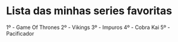 # Lista das minhas series favoritas

1º - Game Of Thrones
2º - Vikings 
3º - Impuros
4º - Cobra Kai
5º - Pacificador 
